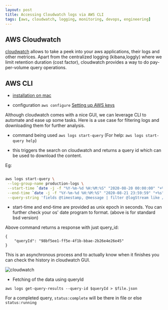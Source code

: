 ```yaml
---
layout: post
title: Accessing Cloudwatch logs via AWS CLI
tags: [aws, cloudwatch, logging, monitoring, devops, engineering]
---
```



## AWS Cloudwatch

[cloudwatch](https://aws.amazon.com/cloudwatch/) allows to take a peek into your aws applications, their logs and other metrices. Apart from the centralized logging (kibana,loggly) where we limit retention duration (cost factor), cloudwatch provides a way to do pay-per-volume query operations.


## AWS CLI

- [installation on mac](https://docs.aws.amazon.com/cli/latest/userguide/install-cliv2-mac.html#cliv2-mac-install-gui)

- configuration `aws configure`
[Setting up AWS keys](https://docs.aws.amazon.com/IAM/latest/UserGuide/id_credentials_access-keys.html)



Although cloudwatch comes with a nice GUI, we can leverage CLI to automate and ease up some tasks. Here is a use case for filtering logs and downloading them for further analysis.

- command being used `aws logs start-query` (For help: `aws logs start-query help`)

- this triggers the search on cloudwatch and returns a query id which can be used to download the content.

Eg:

```sh

aws logs start-query \
 --log-group-name production-logs \
 --start-time `date -j -f "%Y-%m-%d %H:%M:%S" "2020-08-20 00:00:00" "+%s"` \
 --end-time `date -j -f "%Y-%m-%d %H:%M:%S" "2020-08-21 23:59:59" "+%s"` \
 --query-string 'fields @timestamp, @message | filter @logStream like /$MyApp/ | filter @message like /$MyErrorMessage/'
``` 

- start-time and end-time are provided as unix epoch in seconds. You can further check your os' date program to format. (above is for standard bsd version)


Above command returns a response with just query_id:

```
{
    "queryId": "98bf5ee1-ff5e-4f1b-bbae-2b26e4e26e45"
}
```

This is an asynchronous process and to actually know when it finishes you can check the history in cloudwatch GUI.

![cloudwatch](https://sudipbhandari126.github.io/resources/cloudwatch.png "cloudwatch")

- Fetching of the data using queryId

```
aws logs get-query-results --query-id $queryId > $file.json
```

For a completed query, `status:complete` will be there in file or else `status:running`


